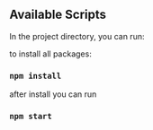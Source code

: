 
## Available Scripts

In the project directory, you can run:

to install all packages:
### `npm install`

after install you can run
### `npm start`
